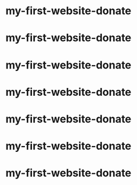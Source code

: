 # my-first-website-donate
# my-first-website-donate
# my-first-website-donate
# my-first-website-donate
# my-first-website-donate
# my-first-website-donate
# my-first-website-donate
